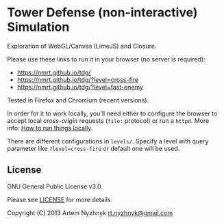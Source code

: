# Tower Defense (non-interactive) Simulation

Exploration of WebGL/Canvas (LimeJS) and Closure.

Please use these links to run it in your browser (no server is required):
 - https://nmrt.github.io/tdg/
 - https://nmrt.github.io/tdg/?level=cross-fire
 - https://nmrt.github.io/tdg/?level=fast-enemy

Tested in Firefox and Chromium (recent versions).

In order for it to work locally, you'll need either to configure the browser to accept
local *cross-origin* requests (`file:` protocol) or run a `httpd`. More info:
[How to run things
locally](https://github.com/mrdoob/three.js/wiki/How-to-run-things-locally).

There are different configurations in `levels/`. Specify a level with query
parameter like `?level=cross-fire` or default one will be used.

## License

GNU General Public License v3.0.

Please see [LICENSE](LICENSE) for more details.

Copyright (C) 2013 Artem Nyzhnyk <rt.nyzhnyk@gmail.com>
